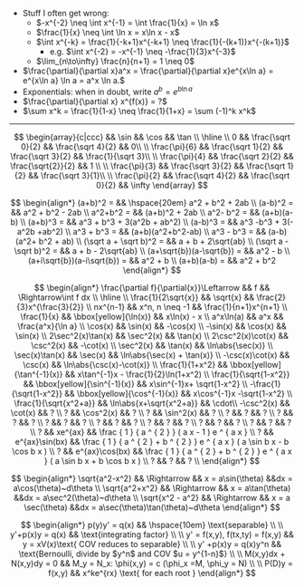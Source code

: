 - Stuff I often get wrong:
	- $-x^{-2} \neq \int x^{-1} = \int \frac{1}{x} = \ln x$
	- $\frac{1}{x} \neq \int \ln x = x\ln x - x$
	- $\int x^{-k} = \frac{1}{-k+1}x^{-k+1} \neq \frac{1}{-(k+1)}x^{-(k+1)}$
		- e.g. $\int x^{-2} = -x^{-1} \neq -\frac{1}{3}x^{-3}$
	- $\lim_{n\to\infty} \frac{n}{n+1} = 1 \neq 0$
- $\frac{\partial}{\partial x}a^x = \frac{\partial}{\partial x}e^{x\ln a} = e^{x\ln a} \ln a = a^x \ln a.$
- Exponentials: when in doubt, write $a^b = e^{b\ln a}$
- $\frac{\partial}{\partial x} x^{f(x)} = ?$
- $\sum x^k = \frac{1}{1-x} \neq \frac{1}{1+x} = \sum (-1)^k x^k$

---

$$
\begin{array}{c|ccc}
&& \sin && \cos && \tan \\ \hline \\
0 && \frac{\sqrt 0}{2} && \frac{\sqrt 4}{2} && 0\\ \\
\frac{\pi}{6} && \frac{\sqrt 1}{2} && \frac{\sqrt 3}{2} && \frac{1}{\sqrt 3}\\ \\
\frac{\pi}{4} && \frac{\sqrt 2}{2} && \frac{\sqrt{2}}{2} && 1 \\ \\
\frac{\pi}{3} && \frac{\sqrt 3}{2} && \frac{\sqrt 1}{2} && \frac{\sqrt 3}{1}\\ \\
\frac{\pi}{2} && \frac{\sqrt 4}{2} && \frac{\sqrt 0}{2} && \infty
\end{array}
$$

$$
\begin{align*}
(a+b)^2 = && \hspace{20em} a^2 + b^2 + 2ab \\
(a-b)^2 = && a^2 + b^2 - 2ab \\
a^2+b^2 = && (a+b)^2 + 2ab \\
a^2- b^2 = && (a+b)(a-b) \\
(a+b)^3 = &&  a^3 + b^3 + 3(a^2b + ab^2) \\
(a-b)^3 = &&  a^3 -b^3 + 3(-a^2b +ab^2) \\
a^3 + b^3 = &&  (a+b)(a^2+b^2-ab) \\
a^3 - b^3 = &&  (a-b)(a^2+ b^2 + ab) \\
(\sqrt a + \sqrt b)^2 = &&  a + b + 2\sqrt{ab} \\
(\sqrt a - \sqrt b)^2 = &&  a + b - 2\sqrt{ab} \\
(a+\sqrt{b})(a-\sqrt{b}) = &&  a^2 - b \\
(a+i\sqrt{b})(a-i\sqrt{b}) = &&  a^2 + b \\
(a+b)(a-b) = && a^2 + b^2
\end{align*}
$$

$$
\begin{align*}  
\frac{\partial f}{\partial{x}}\Leftarrow && f && \Rightarrow\int f dx   \\
\hline \\
\frac{1}{2\sqrt{x}} && \sqrt{x} && \frac{2}{3}x^{\frac{3}{2}} \\
nx^{n-1} && x^n, n \neq -1 && \frac{1}{n+1}x^{n+1} \\
\frac{1}{x} && \bbox[yellow]{\ln(x)} && x\ln(x) - x \\
a^x\ln(a) && a^x && \frac{a^x}{\ln a} \\
\cos(x) && \sin(x)  && -\cos(x) \\
-\sin(x) && \cos(x)  && \sin(x) \\
2\sec^2(x)\tan(x) && \sec^2(x)  && \tan(x) \\
2\csc^2(x)\cot(x) && \csc^2(x)  && -\cot(x) \\
\sec^2(x) && \tan(x) &&  \ln\abs{\sec(x)} \\
\sec(x)\tan(x) && \sec(x) && \ln\abs{\sec(x) + \tan(x)} \\
-\csc(x)\cot(x) && \csc(x)  && \ln\abs{\csc(x)-\cot(x)} \\
\frac{1}{1+x^2} && \bbox[yellow]{\tan^{-1}(x)}  && x\tan^{-1}x - \frac{1}{2}\ln(1+x^2) \\
\frac{1}{\sqrt{1-x^2}} && \bbox[yellow]{\sin^{-1}(x)} && x\sin^{-1}x+ \sqrt{1-x^2} \\
-\frac{1}{\sqrt{1-x^2}} && \bbox[yellow]{\cos^{-1}(x)} && x\cos^{-1}x -\sqrt{1-x^2} \\
\frac{1}{\sqrt{x^2+a}} && \ln\abs{x+\sqrt{x^2+a}} && \cdot\\
-\csc^2(x) && \cot(x) && ? \\
? && \cos^2(x) && ? \\
? && \sin^2(x) && ? \\
? && ? && ? \\
? && ? && ? \\
? && ? && ? \\
? && ? && ? \\
? && ? && ? \\
? && ? && ? \\
? && ? && ? \\
? && xe^{ax} && \frac { 1 } { a ^ { 2 } } ( a x - 1 ) e ^ { a x } \\
? && e^{ax}\sin(bx) && \frac { 1 } { a ^ { 2 } + b ^ { 2 } } e ^ { a x } ( a \sin b x - b \cos b x ) \\
? && e^{ax}\cos(bx) && \frac { 1 } { a ^ { 2 } + b ^ { 2 } } e ^ { a x } ( a \sin b x + b \cos b x ) \\
? && ? && ? \\
\end{align*}
$$

$$
\begin{align*}
\sqrt{a^2-x^2} && \Rightarrow && x = a\sin(\theta) &&dx = a\cos(\theta)~d\theta \\
\sqrt{a^2+x^2} && \Rightarrow && x = a\tan(\theta) &&dx = a\sec^2(\theta)~d\theta \\
\sqrt{x^2 - a^2} && \Rightarrow && x = a \sec(\theta) &&dx = a\sec(\theta)\tan(\theta)~d\theta
\end{align*}
$$

$$
\begin{align*}
p(y)y' = q(x) && \hspace{10em} \text{separable} \\ \\
y'+p(x)y = q(x) && \text{integrating factor} \\ \\
y' = f(x,y), f(tx,ty) = f(x,y) && y = xV(x)\text{ COV reduces to separable} \\ \\
y' +p(x)y = q(x)y^n && \text{Bernoulli, divide by $y^n$ and COV $u = y^{1-n}$} \\ \\
M(x,y)dx + N(x,y)dy = 0 && M_y = N_x: \phi(x,y) = c (\phi_x =M, \phi_y = N) \\ \\
P(D)y = f(x,y) && x^ke^{rx} \text{ for each root }
\end{align*}
$$
